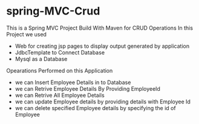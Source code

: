 # spring-MVC-Crud


This is a Spring MVC Project Build With Maven  for CRUD Operations
In this Project we used 
* Web for creating jsp pages to display output generated by application
* JdbcTemplate to Connect Database
* Mysql as a Database

Opearations Performed on this Application
- we can Insert Employee Details in to Database
- we can Retrive Employee Details By Providing EmployeeId 
- we can Retrive All Employee Details 
- we can update Employee details by providing details with Employee Id
- we can delete specified Employee details by specifying the id of Employee
